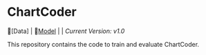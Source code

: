 # ChartCoder
🤗[Data] | 🤗[Model](https://huggingface.co/xxxllz/ChartCoder) |  | *Current Version: v1.0*

This repository contains the code to train and evaluate ChartCoder.
